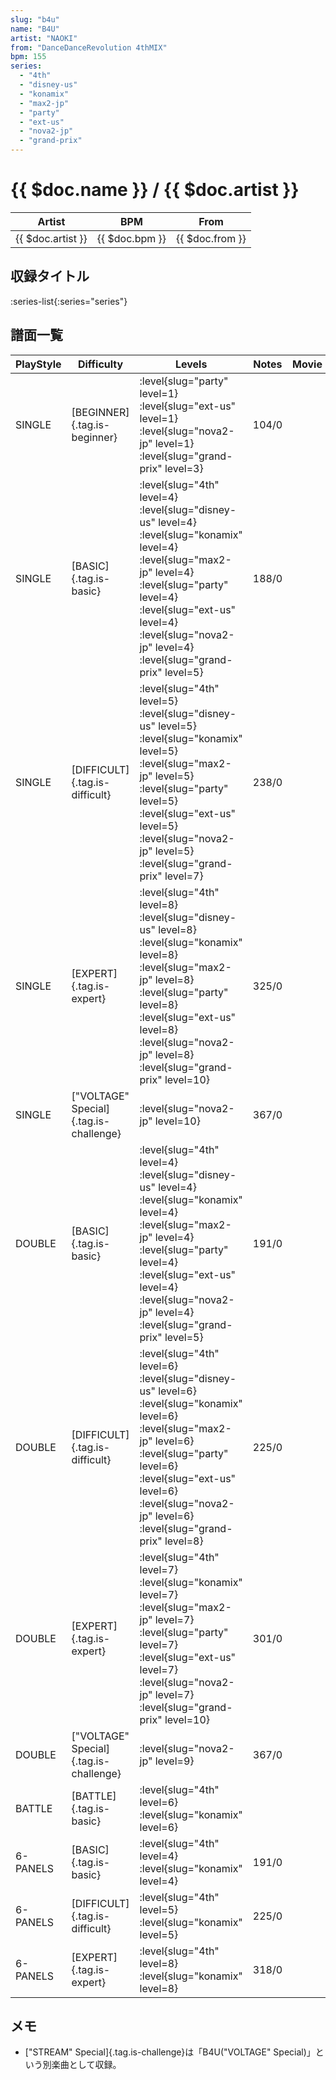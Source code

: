 ```yaml
---
slug: "b4u"
name: "B4U"
artist: "NAOKI"
from: "DanceDanceRevolution 4thMIX"
bpm: 155
series:
  - "4th"
  - "disney-us"
  - "konamix"
  - "max2-jp"
  - "party"
  - "ext-us"
  - "nova2-jp"
  - "grand-prix"
---
```


# {{ $doc.name }} / {{ $doc.artist }}

|Artist|BPM|From|
|------|---|----|
|{{ $doc.artist }}|{{ $doc.bpm }}|{{ $doc.from }}|

## 収録タイトル

:series-list{:series="series"}

## 譜面一覧

|PlayStyle|Difficulty|Levels|Notes|Movie|
|---------|----------|------|-----|-----|
|SINGLE|[BEGINNER]{.tag.is-beginner}|<div class="field is-grouped is-grouped-multiline"> :level{slug="party" level=1} :level{slug="ext-us" level=1} :level{slug="nova2-jp" level=1} :level{slug="grand-prix" level=3}</div>|104/0||
|SINGLE|[BASIC]{.tag.is-basic}|<div class="field is-grouped is-grouped-multiline"> :level{slug="4th" level=4} :level{slug="disney-us" level=4} :level{slug="konamix" level=4} :level{slug="max2-jp" level=4} :level{slug="party" level=4} :level{slug="ext-us" level=4} :level{slug="nova2-jp" level=4} :level{slug="grand-prix" level=5}</div>|188/0||
|SINGLE|[DIFFICULT]{.tag.is-difficult}|<div class="field is-grouped is-grouped-multiline"> :level{slug="4th" level=5} :level{slug="disney-us" level=5} :level{slug="konamix" level=5} :level{slug="max2-jp" level=5} :level{slug="party" level=5} :level{slug="ext-us" level=5} :level{slug="nova2-jp" level=5} :level{slug="grand-prix" level=7}</div>|238/0||
|SINGLE|[EXPERT]{.tag.is-expert}|<div class="field is-grouped is-grouped-multiline"> :level{slug="4th" level=8} :level{slug="disney-us" level=8} :level{slug="konamix" level=8} :level{slug="max2-jp" level=8} :level{slug="party" level=8} :level{slug="ext-us" level=8} :level{slug="nova2-jp" level=8} :level{slug="grand-prix" level=10}</div>|325/0||
|SINGLE|["VOLTAGE" Special]{.tag.is-challenge}|<div class="field is-grouped is-grouped-multiline"> :level{slug="nova2-jp" level=10}</div>|367/0||
|DOUBLE|[BASIC]{.tag.is-basic}|<div class="field is-grouped is-grouped-multiline"> :level{slug="4th" level=4} :level{slug="disney-us" level=4} :level{slug="konamix" level=4} :level{slug="max2-jp" level=4} :level{slug="party" level=4} :level{slug="ext-us" level=4} :level{slug="nova2-jp" level=4} :level{slug="grand-prix" level=5}</div>|191/0||
|DOUBLE|[DIFFICULT]{.tag.is-difficult}|<div class="field is-grouped is-grouped-multiline"> :level{slug="4th" level=6} :level{slug="disney-us" level=6} :level{slug="konamix" level=6} :level{slug="max2-jp" level=6} :level{slug="party" level=6} :level{slug="ext-us" level=6} :level{slug="nova2-jp" level=6} :level{slug="grand-prix" level=8}</div>|225/0||
|DOUBLE|[EXPERT]{.tag.is-expert}|<div class="field is-grouped is-grouped-multiline"> :level{slug="4th" level=7} :level{slug="konamix" level=7} :level{slug="max2-jp" level=7} :level{slug="party" level=7} :level{slug="ext-us" level=7} :level{slug="nova2-jp" level=7} :level{slug="grand-prix" level=10}</div>|301/0||
|DOUBLE|["VOLTAGE" Special]{.tag.is-challenge}|<div class="field is-grouped is-grouped-multiline"> :level{slug="nova2-jp" level=9}</div>|367/0||
|BATTLE|[BATTLE]{.tag.is-basic}|<div class="field is-grouped is-grouped-multiline"> :level{slug="4th" level=6} :level{slug="konamix" level=6}</div>|||
|6-PANELS|[BASIC]{.tag.is-basic}|<div class="field is-grouped is-grouped-multiline"> :level{slug="4th" level=4} :level{slug="konamix" level=4}</div>|191/0||
|6-PANELS|[DIFFICULT]{.tag.is-difficult}|<div class="field is-grouped is-grouped-multiline"> :level{slug="4th" level=5} :level{slug="konamix" level=5}</div>|225/0||
|6-PANELS|[EXPERT]{.tag.is-expert}|<div class="field is-grouped is-grouped-multiline"> :level{slug="4th" level=8} :level{slug="konamix" level=8}</div>|318/0||

## メモ

- ["STREAM" Special]{.tag.is-challenge}は「B4U("VOLTAGE" Special)」という別楽曲として収録。
